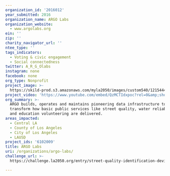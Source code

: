 ```yaml
---
organization_id: '2016012'
year_submitted: 2016
organization_name: ARGO Labs
organization_website:
  - www.argolabs.org
ein: ''
zip: ''
charity_navigator_url: ''
ntee_type: ''
tags_indicators:
  - Voting & civic engagement
  - Social connectedness
twitter: A_R_G_Olabs
instagram: none
facebook: none
org_type: Nonprofit
project_image: >-
  https://skild-prod.s3.amazonaws.com/myla2050/images/custom540/1215444855741-team91.png
project_video: 'https://www.youtube.com/embed/QzMCTIdxpoc?rel=0&amp;showinfo=0'
org_summary: >-
  ARGO builds, operates and maintains pioneering data infrastructure to
  transform how basic public services like street quality, water reliability,
  and education volunteering are delivered.
areas_impacted:
  - Central LA
  - County of Los Angeles
  - City of Los Angeles
  - LAUSD
project_ids: '6102009'
title: ARGO Labs
uri: /organizations/argo-labs/
challenge_url: >-
  https://challenge.la2050.org/entry/street-quality-identification-device-aka-squid

---
```

